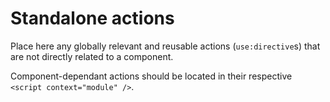 # Standalone actions

Place here any globally relevant and reusable actions (`use:directive`s) that are not directly
related to a component.

Component-dependant actions should be located in their respective `<script context="module" />`.
